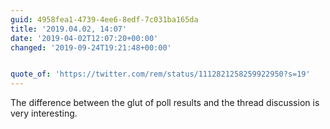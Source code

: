 ```yaml
---
guid: 4958fea1-4739-4ee6-8edf-7c031ba165da
title: '2019.04.02, 14:07'
date: '2019-04-02T12:07:20+00:00'
changed: '2019-09-24T19:21:48+00:00'


quote_of: 'https://twitter.com/rem/status/1112821258259922950?s=19'
---
```


The difference between the glut of poll results and the thread discussion is very interesting.
